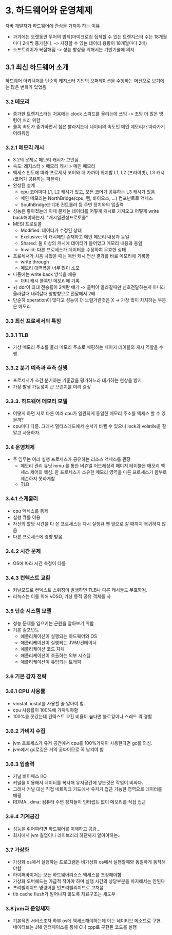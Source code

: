 # 3. 하드웨어와 운영체제

자바 개발자가 하드웨어에 관심을 가져야 하는 이유
- 과거에는 오랫동안 무어의 법칙(마이크로칩 집적할 수 있는 트랜지스터 수는 18개월마다 2배씩 증가한다. -> 저장할 수 있는 데이터 용량이 18개월마다 2배)
- 소프트웨어가 복잡해짐 -> 성능 향상을 위해서는 기반기술에 의지

## 3.1 최신 하드웨어 소개
하드웨어 아키텍처를 단순히 레지스터 기반의 오퍼레이션을 수행하는 머신으로 보기에는 많은 변화가 있었음

### 3.2 메모리
- 증가한 트랜지스터는 처음에는 clock 스피드를 올리는데 쓰임 -> 초당 더 많은 명령어 처리 위함
- 클록 속도가 증가하면서 칩은 빨라지는데 데이터의 속도인 메인 메모리가 따라가기 어려워짐

### 3.2.1 메모리 캐시
- 3.2의 문제로 메모리 캐시가 고안됨. 
- 속도: 레지스터 > 메모리 캐시 > 메인 메모리
- 액세스 빈도에 따라 프로세서 코어와 더 가까이 위치함 L1, L2 (프라이빗), L3 캐시 (코어가 공유하는 퍼블릭)
- 완성된 설계
  - cpu 코어마다 L1, L2 캐시가 있고, 모든 코어가 공유하는 L3 캐시가 있음
  - 메인 메모리는 NorthBridge(cpu, 램, 바이오스, ...) 컴포넌트로 액세스
  - SouthBridge는 IDE 컨트롤러 등 주변 장치와의 입출력
- 성능은 좋아졌는데 이제 문제는 데이터를 어떻게 캐시로 가져오고 어떻게 write back해야하는지. "캐시일관성프로토콜"
- MESI 프로토콜
  - Modified: 데이터가 수정된 상태
  - Exclusive: 이 캐시에만 존재하고 메인 메모리 내용과 동일
  - Shared: 둘 이상의 캐시에 데이터가 들어있고 메모리 내용과 동일
  - Invalid: 다른 프로세스가 데이터를 수정하여 무효한 상태
- 프로세서가 처음 나왔을 때는 매번 캐시 연산 결과를 바로 메모리에 기록함
  - write through
  - 메모리 대역폭을 너무 많이 소모
- 나중에는 write back 방식을 채용
  - 더티 캐시 블록만 메모리에 기록
- +) ddr이 최대 전송률이 2배란 얘기 -> 클럭이 올라갈때만 신호전달하는게 아니라 올라갈때 내려갈때 양방향으로 전달해서 2배
- 단순히 operation이 많다고 성능이 더 느릴거란것은 X -> 가장 많이 차지하는 부분은 메모리

### 3.3 최신 프로세서의 특징
### 3.3.1 TLB
- 가상 메모리 주소를 물리 메모리 주소로 매핑하는 페이지 테이블의 캐시 역할을 수행
### 3.3.2 분기 예측과 추측 실행
- 프로세서가 조건 분기하는 기준값을 평가하느라 대기하는 현상을 방지
- 가장 발생 가능성이 큰 브랜치를 미리 결정

### 3.3.3. 하드웨어 메모리 모델
- 어떻게 하면 서로 다른 여러 cpu가 일관되게 동일한 메모리 주소를 액세스 할 수 있을까?
- cpu마다 다름. 그래서 멀티스레드에서 순서가 바뀔 수 있으니 lock과 volatile을 잘 알고 사용하자.

### 3.4 운영체제
- 주 임무는 여러 실행 프로세스가 공유하는 리소스 액세스를 관장
  - 메모리 관리 유닛 mmu 를 통한 버츄얼 어드레싱곽 페이지 테이블은 매모리 액세스 제어의 핵심. 한 프로세스가 소유한 메모리 영역을 다른 프로세스가 함부로 훼손하지 못하게함
  - TLB

### 3.4.1 스케줄러
- cpu 액세스를 통제
- 실행 큐를 이용
- 자신의 할당 시간을 다 쓴 프로세스는 다시 실행큐 맨 앞으로 갈 때까지 복귀하지 않음
- 다른 프로세스에 영향 받음

### 3.4.2 시간 문제
- OS에 따라 시간 측정이 다름

### 3.4.3 컨텍스트 교환
- 커널모드로 컨텍스트 스위칭이 발생하면 TLB나 다른 캐시들도 무효화됨. 
- 리눅스는 이를 위해 vDSO, 가상 동적 공유 객체를 사

### 3.5 단순 시스템 모델
- 성능 문제를 일으키는 근원을 알아보기 위함
- 기본 컴포넌트 
  - 애플리케이션이 실행되는 하드웨어와 OS
  - 애플리케이션이 실행되는 JVM/컨테이너
  - 애플리케이션 코드 자체
  - 애플리케이션이 호출하는 외부 시스템
  - 애플리케이션이 유입되는 트래픽

### 3.6 기본 감지 전략
### 3.6.1 CPU 사용률
- vmstat, iostat를 사용할 줄 알아야 함. 
- cpu 사용률이 100%에 가까워야함
- 100%를 못갔는데 컨텍스트 교환 비율이 높다면 블로킹이나 스레드 락 경합

### 3.6.2 가비지 수집
- jvm 프로세스가 유저 공간에서 cpu를 100%가까이 사용한다면 gc를 의심. 
- jvm에서 gc로깅은 거의 공짜이므로 꼭 남겨야 함

### 3.6.3 입출력
- 커널 바이패스 I/O
- 커널을 이용해서 데이터를 복사해 유저공간에 넣는것은 작업이 비싸다.
- 그래서 커널 대신 직접 네트워크 카드에서 유저가 접근 가능한 영역으로 데이터를 매핑
- RDMA.. dma: 컴퓨터 주변 장치들이 인터럽트 없이 메모리를 직접 접근

### 3.6.4 기계공감
- 성능을 쥐어짜려면 하드웨어를 이해하고 공감...
- 회사에서 jvm 웜업이나 라이브러리 하단까지 알아야하는..

### 3.7 가상화
- 가상화 os에서 실행하는 프로그램은 비가상화 os에서 실행할때와 동일하게 동작해야함
- 하이퍼바이저는 모든 하드웨어리소스 액세스를 조정해야함
- 가상화 오버헤드는 가급적 작아야 하며 실행 시간의 상당부분을 차지해서는 안된다
- 프리빌리지드 명령어를 언프리빌리지드로 고쳐씀
- tlb cache flush가 일어나지 않도록 자료구조는 새도우

### 3.8 jvm과 운영체제
- 기본적인 서비스조차 하부 os에 액세스해야하는데 이는 네이티브 메소드로 구현. 네이티브는 JNI 인터페이스를 통해 C나 cpp로 구현된 코드를 실행